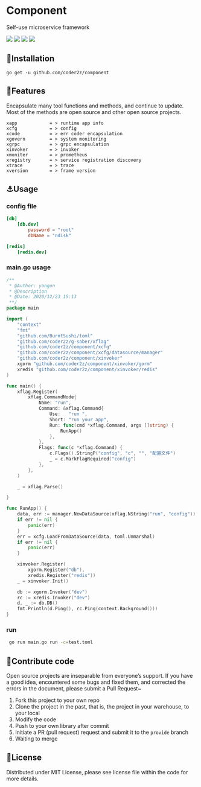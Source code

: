 # Component

Self-use microservice framework

![](https://img.shields.io/badge/windowns10-Development-d0d1d4)
![](https://img.shields.io/badge/golang-1.16-blue)
[![](https://img.shields.io/badge/godoc-reference-3C57C4)](https://pkg.go.dev/github.com/coder2z/component)
![](https://img.shields.io/badge/version-1.0.5-r)

## :rocket:Installation

`
go get -u github.com/coder2z/component
`

## :bell:Features

Encapsulate many tool functions and methods, and continue to update. Most of the methods are open source and other open
source projects.

```
xapp            = > runtime app info
xcfg            = > config
xcode           = > err coder encapsulation
xgovern         = > system monitoring
xgrpc           = > grpc encapsulation
xinvoker        = > invoker
xmoniter        = > prometheus
xregistry       = > service registration discovery
xtrace          = > trace
xversion        = > frame version
```

## :anchor:Usage

### config file

```toml
[db]
    [db.dev]
        password = "root"
        dbName = "ndisk"

[redis]
    [redis.dev]
```

### main.go usage

```go
/**
 * @Author: yangon
 * @Description
 * @Date: 2020/12/23 15:13
 **/
package main

import (
	"context"
	"fmt"
	"github.com/BurntSushi/toml"
	"github.com/coder2z/g-saber/xflag"
	"github.com/coder2z/component/xcfg"
	"github.com/coder2z/component/xcfg/datasource/manager"
	"github.com/coder2z/component/xinvoker"
	xgorm "github.com/coder2z/component/xinvoker/gorm"
	xredis "github.com/coder2z/component/xinvoker/redis"
)

func main() {
	xflag.Register(
		xflag.CommandNode{
			Name: "run",
			Command: &xflag.Command{
				Use:   "run ",
				Short: "run your app",
				Run: func(cmd *xflag.Command, args []string) {
					RunApp()
				},
			},
			Flags: func(c *xflag.Command) {
				c.Flags().StringP("config", "c", "", "配置文件")
				_ = c.MarkFlagRequired("config")
			},
		},
	)

	_ = xflag.Parse()

}

func RunApp() {
	data, err := manager.NewDataSource(xflag.NString("run", "config"))
	if err != nil {
		panic(err)
	}
	err = xcfg.LoadFromDataSource(data, toml.Unmarshal)
	if err != nil {
		panic(err)
	}

	xinvoker.Register(
		xgorm.Register("db"),
		xredis.Register("redis"))
	_ = xinvoker.Init()

	db := xgorm.Invoker("dev")
	rc := xredis.Invoker("dev")
	d, _ := db.DB()
	fmt.Println(d.Ping(), rc.Ping(context.Background()))
}


```

### run

```bash
 go run main.go run -c=test.toml
```

## :tada:Contribute code

Open source projects are inseparable from everyone’s support. If you have a good idea, encountered some bugs and fixed
them, and corrected the errors in the document, please submit a Pull Request~

1. Fork this project to your own repo
2. Clone the project in the past, that is, the project in your warehouse, to your local
3. Modify the code
4. Push to your own library after commit
5. Initiate a PR (pull request) request and submit it to the `provide` branch
6. Waiting to merge

## :closed_book:License

Distributed under MIT License, please see license file within the code for more details.